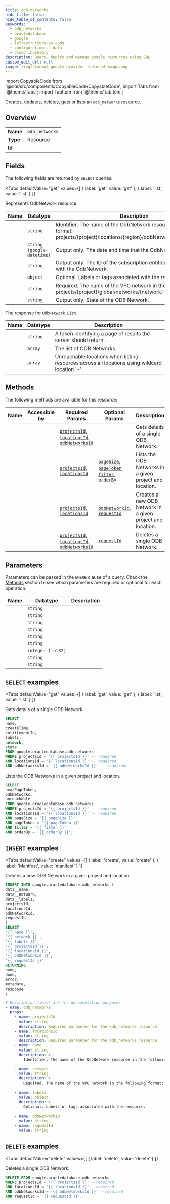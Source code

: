 ```yaml
--- 
title: odb_networks
hide_title: false
hide_table_of_contents: false
keywords:
  - odb_networks
  - oracledatabase
  - google
  - infrastructure-as-code
  - configuration-as-data
  - cloud inventory
description: Query, deploy and manage google resources using SQL
custom_edit_url: null
image: /img/stackql-google-provider-featured-image.png
---
```


import CopyableCode from '@site/src/components/CopyableCode/CopyableCode';
import Tabs from '@theme/Tabs';
import TabItem from '@theme/TabItem';

Creates, updates, deletes, gets or lists an <code>odb_networks</code> resource.

## Overview
<table><tbody>
<tr><td><b>Name</b></td><td><code>odb_networks</code></td></tr>
<tr><td><b>Type</b></td><td>Resource</td></tr>
<tr><td><b>Id</b></td><td><CopyableCode code="google.oracledatabase.odb_networks" /></td></tr>
</tbody></table>

## Fields

The following fields are returned by `SELECT` queries:

<Tabs
    defaultValue="get"
    values={[
        { label: 'get', value: 'get' },
        { label: 'list', value: 'list' }
    ]}
>
<TabItem value="get">

Represents OdbNetwork resource.

<table>
<thead>
    <tr>
    <th>Name</th>
    <th>Datatype</th>
    <th>Description</th>
    </tr>
</thead>
<tbody>
<tr>
    <td><CopyableCode code="name" /></td>
    <td><code>string</code></td>
    <td>Identifier. The name of the OdbNetwork resource in the following format: projects/&#123;project&#125;/locations/&#123;region&#125;/odbNetworks/&#123;odb_network&#125;</td>
</tr>
<tr>
    <td><CopyableCode code="createTime" /></td>
    <td><code>string (google-datetime)</code></td>
    <td>Output only. The date and time that the OdbNetwork was created.</td>
</tr>
<tr>
    <td><CopyableCode code="entitlementId" /></td>
    <td><code>string</code></td>
    <td>Output only. The ID of the subscription entitlement associated with the OdbNetwork.</td>
</tr>
<tr>
    <td><CopyableCode code="labels" /></td>
    <td><code>object</code></td>
    <td>Optional. Labels or tags associated with the resource.</td>
</tr>
<tr>
    <td><CopyableCode code="network" /></td>
    <td><code>string</code></td>
    <td>Required. The name of the VPC network in the following format: projects/&#123;project&#125;/global/networks/&#123;network&#125;</td>
</tr>
<tr>
    <td><CopyableCode code="state" /></td>
    <td><code>string</code></td>
    <td>Output only. State of the ODB Network.</td>
</tr>
</tbody>
</table>
</TabItem>
<TabItem value="list">

The response for `OdbNetwork.List`.

<table>
<thead>
    <tr>
    <th>Name</th>
    <th>Datatype</th>
    <th>Description</th>
    </tr>
</thead>
<tbody>
<tr>
    <td><CopyableCode code="nextPageToken" /></td>
    <td><code>string</code></td>
    <td>A token identifying a page of results the server should return.</td>
</tr>
<tr>
    <td><CopyableCode code="odbNetworks" /></td>
    <td><code>array</code></td>
    <td>The list of ODB Networks.</td>
</tr>
<tr>
    <td><CopyableCode code="unreachable" /></td>
    <td><code>array</code></td>
    <td>Unreachable locations when listing resources across all locations using wildcard location '-'.</td>
</tr>
</tbody>
</table>
</TabItem>
</Tabs>

## Methods

The following methods are available for this resource:

<table>
<thead>
    <tr>
    <th>Name</th>
    <th>Accessible by</th>
    <th>Required Params</th>
    <th>Optional Params</th>
    <th>Description</th>
    </tr>
</thead>
<tbody>
<tr>
    <td><a href="#get"><CopyableCode code="get" /></a></td>
    <td><CopyableCode code="select" /></td>
    <td><a href="#parameter-projectsId"><code>projectsId</code></a>, <a href="#parameter-locationsId"><code>locationsId</code></a>, <a href="#parameter-odbNetworksId"><code>odbNetworksId</code></a></td>
    <td></td>
    <td>Gets details of a single ODB Network.</td>
</tr>
<tr>
    <td><a href="#list"><CopyableCode code="list" /></a></td>
    <td><CopyableCode code="select" /></td>
    <td><a href="#parameter-projectsId"><code>projectsId</code></a>, <a href="#parameter-locationsId"><code>locationsId</code></a></td>
    <td><a href="#parameter-pageSize"><code>pageSize</code></a>, <a href="#parameter-pageToken"><code>pageToken</code></a>, <a href="#parameter-filter"><code>filter</code></a>, <a href="#parameter-orderBy"><code>orderBy</code></a></td>
    <td>Lists the ODB Networks in a given project and location.</td>
</tr>
<tr>
    <td><a href="#create"><CopyableCode code="create" /></a></td>
    <td><CopyableCode code="insert" /></td>
    <td><a href="#parameter-projectsId"><code>projectsId</code></a>, <a href="#parameter-locationsId"><code>locationsId</code></a></td>
    <td><a href="#parameter-odbNetworkId"><code>odbNetworkId</code></a>, <a href="#parameter-requestId"><code>requestId</code></a></td>
    <td>Creates a new ODB Network in a given project and location.</td>
</tr>
<tr>
    <td><a href="#delete"><CopyableCode code="delete" /></a></td>
    <td><CopyableCode code="delete" /></td>
    <td><a href="#parameter-projectsId"><code>projectsId</code></a>, <a href="#parameter-locationsId"><code>locationsId</code></a>, <a href="#parameter-odbNetworksId"><code>odbNetworksId</code></a></td>
    <td><a href="#parameter-requestId"><code>requestId</code></a></td>
    <td>Deletes a single ODB Network.</td>
</tr>
</tbody>
</table>

## Parameters

Parameters can be passed in the `WHERE` clause of a query. Check the [Methods](#methods) section to see which parameters are required or optional for each operation.

<table>
<thead>
    <tr>
    <th>Name</th>
    <th>Datatype</th>
    <th>Description</th>
    </tr>
</thead>
<tbody>
<tr id="parameter-locationsId">
    <td><CopyableCode code="locationsId" /></td>
    <td><code>string</code></td>
    <td></td>
</tr>
<tr id="parameter-odbNetworksId">
    <td><CopyableCode code="odbNetworksId" /></td>
    <td><code>string</code></td>
    <td></td>
</tr>
<tr id="parameter-projectsId">
    <td><CopyableCode code="projectsId" /></td>
    <td><code>string</code></td>
    <td></td>
</tr>
<tr id="parameter-filter">
    <td><CopyableCode code="filter" /></td>
    <td><code>string</code></td>
    <td></td>
</tr>
<tr id="parameter-odbNetworkId">
    <td><CopyableCode code="odbNetworkId" /></td>
    <td><code>string</code></td>
    <td></td>
</tr>
<tr id="parameter-orderBy">
    <td><CopyableCode code="orderBy" /></td>
    <td><code>string</code></td>
    <td></td>
</tr>
<tr id="parameter-pageSize">
    <td><CopyableCode code="pageSize" /></td>
    <td><code>integer (int32)</code></td>
    <td></td>
</tr>
<tr id="parameter-pageToken">
    <td><CopyableCode code="pageToken" /></td>
    <td><code>string</code></td>
    <td></td>
</tr>
<tr id="parameter-requestId">
    <td><CopyableCode code="requestId" /></td>
    <td><code>string</code></td>
    <td></td>
</tr>
</tbody>
</table>

## `SELECT` examples

<Tabs
    defaultValue="get"
    values={[
        { label: 'get', value: 'get' },
        { label: 'list', value: 'list' }
    ]}
>
<TabItem value="get">

Gets details of a single ODB Network.

```sql
SELECT
name,
createTime,
entitlementId,
labels,
network,
state
FROM google.oracledatabase.odb_networks
WHERE projectsId = '{{ projectsId }}' -- required
AND locationsId = '{{ locationsId }}' -- required
AND odbNetworksId = '{{ odbNetworksId }}' -- required;
```
</TabItem>
<TabItem value="list">

Lists the ODB Networks in a given project and location.

```sql
SELECT
nextPageToken,
odbNetworks,
unreachable
FROM google.oracledatabase.odb_networks
WHERE projectsId = '{{ projectsId }}' -- required
AND locationsId = '{{ locationsId }}' -- required
AND pageSize = '{{ pageSize }}'
AND pageToken = '{{ pageToken }}'
AND filter = '{{ filter }}'
AND orderBy = '{{ orderBy }}';
```
</TabItem>
</Tabs>


## `INSERT` examples

<Tabs
    defaultValue="create"
    values={[
        { label: 'create', value: 'create' },
        { label: 'Manifest', value: 'manifest' }
    ]}
>
<TabItem value="create">

Creates a new ODB Network in a given project and location.

```sql
INSERT INTO google.oracledatabase.odb_networks (
data__name,
data__network,
data__labels,
projectsId,
locationsId,
odbNetworkId,
requestId
)
SELECT 
'{{ name }}',
'{{ network }}',
'{{ labels }}',
'{{ projectsId }}',
'{{ locationsId }}',
'{{ odbNetworkId }}',
'{{ requestId }}'
RETURNING
name,
done,
error,
metadata,
response
;
```
</TabItem>
<TabItem value="manifest">

```yaml
# Description fields are for documentation purposes
- name: odb_networks
  props:
    - name: projectsId
      value: string
      description: Required parameter for the odb_networks resource.
    - name: locationsId
      value: string
      description: Required parameter for the odb_networks resource.
    - name: name
      value: string
      description: >
        Identifier. The name of the OdbNetwork resource in the following format: projects/{project}/locations/{region}/odbNetworks/{odb_network}
        
    - name: network
      value: string
      description: >
        Required. The name of the VPC network in the following format: projects/{project}/global/networks/{network}
        
    - name: labels
      value: object
      description: >
        Optional. Labels or tags associated with the resource.
        
    - name: odbNetworkId
      value: string
    - name: requestId
      value: string
```
</TabItem>
</Tabs>


## `DELETE` examples

<Tabs
    defaultValue="delete"
    values={[
        { label: 'delete', value: 'delete' }
    ]}
>
<TabItem value="delete">

Deletes a single ODB Network.

```sql
DELETE FROM google.oracledatabase.odb_networks
WHERE projectsId = '{{ projectsId }}' --required
AND locationsId = '{{ locationsId }}' --required
AND odbNetworksId = '{{ odbNetworksId }}' --required
AND requestId = '{{ requestId }}';
```
</TabItem>
</Tabs>
